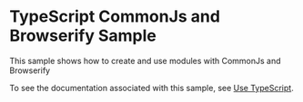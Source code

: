 # TypeScript CommonJs and Browserify Sample

This sample shows how to create and use modules with CommonJs and Browserify

To see the documentation associated with this sample, see [Use TypeScript](http://taco.visualstudio.com/en-us/docs/tutorial-typescript/#get-started-with-typescript-modules).
